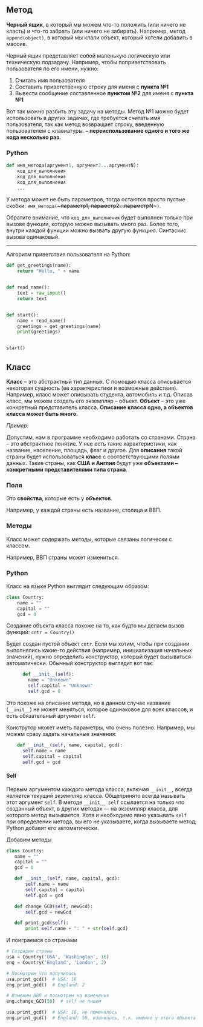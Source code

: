 ## Метод

**Черный ящик**, в который мы можем что-то положить (или ничего не класть) и что-то забрать (или ничего не забирать). Например, метод `append(object)`, в который мы клали объект, который хотели добавить в массив.

Черный ящик представляет собой маленькую логическую или техническую подзадачу.
Например, чтобы поприветствовать пользователя по его имени, нужно:

1. Считать имя пользователя
2. Составить приветственную строку для именя с **пункта №1**
3. Вывести сообщение составленное **пунктом №2** для именя с **пункта №1**

Вот так можно разбить эту задачу на методы. Метод №1 можно будет использовать в других задачах, где требуется считать имя пользователя, так как метод возвращает строку, введенную пользователем с клавиатуры. **– переиспользование одного и того же кода несколько раз.**

### Python

```python
def имя_метода(аргумент1, аргумент2...аргументN):
    код_для_выполнения
    код_для_выполнения
    код_для_выполнения
    ...
```
У метода может не быть параметров, тогда остаются просто пустые скобки: `имя_метода(`~~~параметр1, параметр2...параметрN~~~`)`.

Обратите внимание, что `код_для_выполнения` будет выполнен только при вызове функции, которую можно вызывать много раз. Более того, внутри каждой функции можно вызвать другую функцию. Синтаскис вызова одинаковый. 

---

Алгоритм приветствия пользователя на Python:

```python
def get_greetings(name):
    return "Hello, " + name


def read_name():
    text = raw_input()
    return text


def start():
    name = read_name()
    greetings = get_greetings(name)
    print(greetings)


start()
```

## Класс
**Класс** – это абстрактный тип данных. С помощью класса описывается некоторая сущность (ее характеристики и возможные действия). Например, класс может описывать студента, автомобиль и т.д. Описав класс, мы можем создать его экземпляр – объект. **Объект** – это уже конкретный представитель класса. **Описание класса одно, а объектов класса может быть много.**

_Пример:_

Допустим, нам в программе необходимо работать со странами. Страна – это абстрактное понятие. У нее есть такие характеристики, как название, население, площадь, флаг и другое. Для **описания** такой страны будет использоваться **класс** с соответствующими полями данных. Такие страны, как **США и Англия** будут уже **объектами – конкретными представителями типа страна**.

### Поля

Это **свойства**, которые есть у **объектов**. 

Например, у каждой страны есть название, столица и ВВП. 

### Методы

Класс может содержать методы, которые связаны логически с классом. 

Например, ВВП страны может измениться. 

### Python
Класс на языке Python выглядит следующим образом:
```python
class Country:
    name = ""
    capital = ""
    gcd = 0
 ```
Создание объекта класса похоже на то, как будто мы делаем вызов функций:
  ``cntr = Country()``
  
Будет создан пустой объект `cntr`. Если мы хотим, чтобы при создании выполнялись какие-то действия (например, инициализация начальных значений), нужно определить конструктор, который будет вызываться автоматически.
Обычный конструктор выглядит вот так:
```python
      def __init__(self):
        name = "Unknown"
        self.capital = "Unknown"
        self.gcd = 0
```
Это похоже на описание метода, но в данном случае название (`__init__`) не может меняться, которое одинаковое для всех классов, и есть обязательный аргумент `self`.  


   
   Конструтор может иметь параметры, что очень полезно. Например, мы можем сразу задать начальные значения:
  ```python
      def __init__(self, name, capital, gcd):
        self.name = name
        self.capital = capital
        self.gcd = gcd
   ```
   
   #### Self
   Первым аргументом каждого метода класса, включая `__init__`, всегда является текущий экземпляр класса. Общепринято всегда называть этот аргумент `self`. В методе `__init__ self` ссылается на только что созданный объект, в других методах — на экземпляр класса, для которого метод вызывается. Хотя и необходимо явно указывать `self` при определении метода, вы его не указываете, когда вызываете метод; Python добавит его автоматически.
 
   
   
   Добавим методы
 ```python
class Country:
    name = ""
    capital = ""
    gcd = 0

    def __init__(self, name, capital, gcd):
        self.name = name
        self.capital = capital
        self.gcd = gcd

    def change_GCD(self, newGcd):
        self.gcd = newGcd

    def print_gcd(self):
        print self.name + ": " + str(self.gcd)
   ```
   
 И поиграемся со странами
 
```python
# Создадим страны
usa = Country('USA', 'Washington', 16)
eng = Country('England', 'London', 2)

# Посмотрим что получилось
usa.print_gcd()  # USA: 16
eng.print_gcd()  # England: 2

# Изменим ВВП и посмотрим на изменения
eng.change_GCD(50)  # self не пишем

usa.print_gcd()  # USA: 16, не поменялось
eng.print_gcd()  # England: 50, изенилось, т.к. именно у этого объекта мы вызывали метод
```